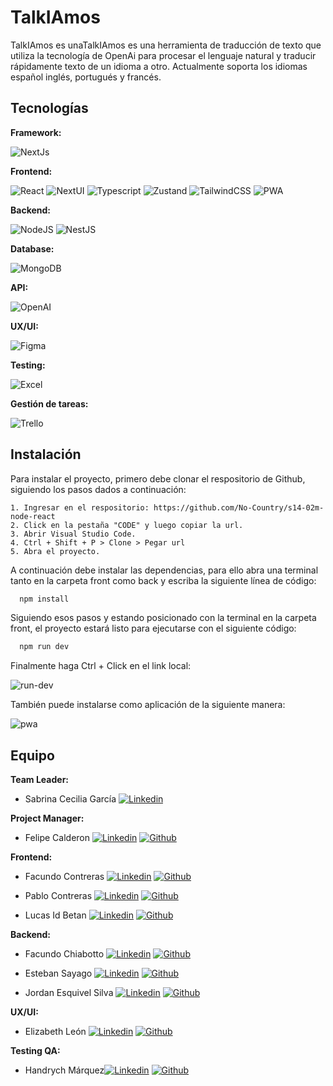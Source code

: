 # TalkIAmos

TalkIAmos es unaTalkIAmos es una herramienta de traducción de texto que utiliza la tecnología de OpenAi para procesar el lenguaje natural y traducir rápidamente texto de un idioma a otro. Actualmente soporta los idiomas español inglés, portugués y francés.

## Tecnologías

**Framework:** 

![NextJs](https://img.shields.io/badge/next%20js-000000?style=for-the-badge&logo=nextdotjs&logoColor=white)

**Frontend:** 

![React](https://img.shields.io/badge/react-%2320232a.svg?style=for-the-badge&logo=react&logoColor=%2361DAFB) ![NextUI](https://img.shields.io/badge/next%20UI-000000?style=for-the-badge&logo=nextdotjs&logoColor=white) ![Typescript](https://img.shields.io/badge/TypeScript-007ACC?style=for-the-badge&logo=typescript&logoColor=white) ![Zustand](https://img.shields.io/badge/zustand-%2320232a.svg?style=for-the-badge) ![TailwindCSS](https://img.shields.io/badge/Tailwind_CSS-38B2AC?style=for-the-badge&logo=tailwind-css&logoColor=white) ![PWA](https://img.shields.io/badge/PWA-000000?style=for-the-badge&=nextdotjs&logoColor=white)

**Backend:** 

![NodeJS](https://img.shields.io/badge/Node%20js-43853D?style=for-the-badge&logo=node.js&logoColor=white) ![NestJS](https://img.shields.io/badge/Nest.js-E50914?style=for-the-badge&logo=nestjs&logoColor=white)

**Database:** 

![MongoDB](https://img.shields.io/badge/MongoDB-4EA94B?style=for-the-badge&logo=mongodb&logoColor=white)

**API:**

![OpenAI](https://img.shields.io/badge/Open%20AI-74aa9c?style=for-the-badge&logo=openai&logoColor=white)

**UX/UI:** 

![Figma](https://img.shields.io/badge/figma-%23F24E1E.svg?style=for-the-badge&logo=figma&logoColor=white)

**Testing:** 

![Excel](https://img.shields.io/badge/Microsoft_Excel-217346?style=for-the-badge&logo=microsoft-excel&logoColor=white)

**Gestión de tareas:** 

![Trello](https://img.shields.io/badge/Trello-%23026AA7.svg?style=for-the-badge&logo=Trello&logoColor=white)

## Instalación

Para instalar el proyecto, primero debe clonar el respositorio de Github, siguiendo los pasos dados a continuación:

    1. Ingresar en el respositorio: https://github.com/No-Country/s14-02m-node-react
    2. Click en la pestaña "CODE" y luego copiar la url.
    3. Abrir Visual Studio Code.
    4. Ctrl + Shift + P > Clone > Pegar url
    5. Abra el proyecto.

A continuación debe instalar las dependencias, para ello abra una terminal tanto en la carpeta front como back y escriba la siguiente línea de código:
```bash
  npm install
```

Siguiendo esos pasos y  estando posicionado con la terminal en la carpeta front, el proyecto estará listo para ejecutarse con el siguiente código:

```bash
  npm run dev
```
Finalmente haga Ctrl + Click en el link local: 

![run-dev](https://github.com/No-Country/s14-02m-node-react/assets/131318671/b5106f68-7dde-4849-93c7-ebe204542f5b)

También puede instalarse como aplicación de la siguiente manera: 

![pwa](https://github.com/No-Country/s14-02m-node-react/assets/131318671/83229bb3-d95d-4c21-8c51-9e78b9d4da53)


## Equipo

**Team Leader:** 

* Sabrina Cecilia García [![Linkedin](https://img.shields.io/badge/LinkedIn-0077B5?style=for-the-badge&logo=linkedin&logoColor=white)](https://www.linkedin.com/in/sabrina-cecilia-garcia-28a61b23/)

**Project Manager:** 

* Felipe Calderon [![Linkedin](https://img.shields.io/badge/LinkedIn-0077B5?style=for-the-badge&logo=linkedin&logoColor=white)](https://www.linkedin.com/in/felipecalderone/) [![Github](https://img.shields.io/badge/GitHub-100000?style=for-the-badge&logo=github&logoColor=white)](https://github.com/felipecalderon)

**Frontend:** 

* Facundo Contreras [![Linkedin](https://img.shields.io/badge/LinkedIn-0077B5?style=for-the-badge&logo=linkedin&logoColor=white)](https://www.linkedin.com/in/facundo-ignacio-contreras/) [![Github](https://img.shields.io/badge/GitHub-100000?style=for-the-badge&logo=github&logoColor=white)](https://github.com/facundocont)

* Pablo Contreras [![Linkedin](https://img.shields.io/badge/LinkedIn-0077B5?style=for-the-badge&logo=linkedin&logoColor=white)](https://www.linkedin.com/in/pablo-ra%C3%BAl-guti%C3%A9rrez/) [![Github](https://img.shields.io/badge/GitHub-100000?style=for-the-badge&logo=github&logoColor=white)](https://github.com/Pablo2311)

* Lucas Id Betan [![Linkedin](https://img.shields.io/badge/LinkedIn-0077B5?style=for-the-badge&logo=linkedin&logoColor=white)](https://www.linkedin.com/in/lucas-id-betan-dev/) [![Github](https://img.shields.io/badge/GitHub-100000?style=for-the-badge&logo=github&logoColor=white)](https://github.com/Lidbetan)

**Backend:** 

* Facundo Chiabotto [![Linkedin](https://img.shields.io/badge/LinkedIn-0077B5?style=for-the-badge&logo=linkedin&logoColor=white)](https://linkedin.com/in/facuch/) [![Github](https://img.shields.io/badge/GitHub-100000?style=for-the-badge&logo=github&logoColor=white)](https://github.com/Facurro)

* Esteban Sayago [![Linkedin](https://img.shields.io/badge/LinkedIn-0077B5?style=for-the-badge&logo=linkedin&logoColor=white)](https://www.linkedin.com/in/esteban-sayago/) [![Github](https://img.shields.io/badge/GitHub-100000?style=for-the-badge&logo=github&logoColor=white)](https://github.com/Puchinn)

* Jordan Esquivel Silva [![Linkedin](https://img.shields.io/badge/LinkedIn-0077B5?style=for-the-badge&logo=linkedin&logoColor=white)](https://www.linkedin.com/in/jordan-joel-esquivel-silva/) [![Github](https://img.shields.io/badge/GitHub-100000?style=for-the-badge&logo=github&logoColor=white)](https://github.com/JordanEsquivelS)

**UX/UI:** 

* Elizabeth León [![Linkedin](https://img.shields.io/badge/LinkedIn-0077B5?style=for-the-badge&logo=linkedin&logoColor=white)](https://www.linkedin.com/in/elizabethleonperez/) [![Github](https://img.shields.io/badge/GitHub-100000?style=for-the-badge&logo=github&logoColor=white)](https://github.com/ElizabethLeonPerez)

**Testing QA:**

* Handrych Márquez[![Linkedin](https://img.shields.io/badge/LinkedIn-0077B5?style=for-the-badge&logo=linkedin&logoColor=white)](https://www.linkedin.com/in/handrych-márquez/) [![Github](https://img.shields.io/badge/GitHub-100000?style=for-the-badge&logo=github&logoColor=white)](https://github.com/handrych/handrych)
